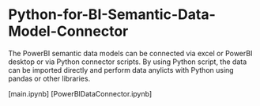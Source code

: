 # Python-for-BI-Semantic-Data-Model-Connector

The PowerBI semantic data models can be connected via excel or PowerBI desktop or via Python connector scripts. 
By using Python script, the data can be imported directly and perform data anylicts with Python using pandas or other libraries.

[main.ipynb]
[PowerBIDataConnector.ipynb]


